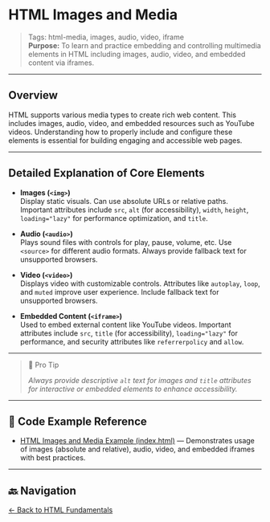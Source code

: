 # HTML Images and Media

> Tags: html-media, images, audio, video, iframe  
> **Purpose:** To learn and practice embedding and controlling multimedia elements in HTML including images, audio, video, and embedded content via iframes.

---

## Overview

HTML supports various media types to create rich web content. This includes images, audio, video, and embedded resources such as YouTube videos. Understanding how to properly include and configure these elements is essential for building engaging and accessible web pages.

---

## Detailed Explanation of Core Elements

- **Images (`<img>`)**  
  Display static visuals. Can use absolute URLs or relative paths. Important attributes include `src`, `alt` (for accessibility), `width`, `height`, `loading="lazy"` for performance optimization, and `title`.

- **Audio (`<audio>`)**  
  Plays sound files with controls for play, pause, volume, etc. Use `<source>` for different audio formats. Always provide fallback text for unsupported browsers.

- **Video (`<video>`)**  
  Displays video with customizable controls. Attributes like `autoplay`, `loop`, and `muted` improve user experience. Include fallback text for unsupported browsers.

- **Embedded Content (`<iframe>`)**  
  Used to embed external content like YouTube videos. Important attributes include `src`, `title` (for accessibility), `loading="lazy"` for performance, and security attributes like `referrerpolicy` and `allow`.

---

> 🧠 Pro Tip 
>
> _Always provide descriptive `alt` text for images and `title` attributes for interactive or embedded elements to enhance accessibility._

---

## 🧪 Code Example Reference

- [HTML Images and Media Example (index.html)](index.html) — Demonstrates usage of images (absolute and relative), audio, video, and embedded iframes with best practices.

---

## 🔙 Navigation

[← Back to HTML Fundamentals](../README.md)
